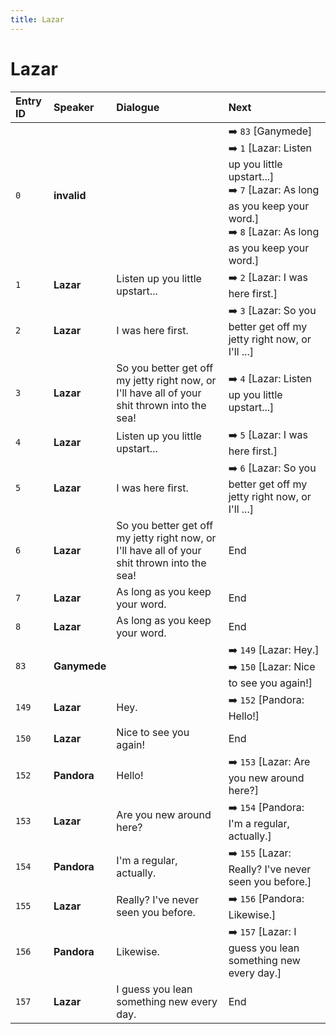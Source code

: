 ```yaml
---
title: Lazar
---
```


# Lazar


| Entry ID | Speaker | Dialogue | Next |
| :------- | :------ | :------- | :------------ |
| `0` | **invalid** |  | ➡️ `83` \[Ganymede\]<br>➡️ `1` \[Lazar: Listen up you little upstart\.\.\.\]<br>➡️ `7` \[Lazar: As long as you keep your word\.\]<br>➡️ `8` \[Lazar: As long as you keep your word\.\] |
| `1` | **Lazar** | Listen up you little upstart\.\.\. | ➡️ `2` \[Lazar: I was here first\.\] |
| `2` | **Lazar** | I was here first\. | ➡️ `3` \[Lazar: So you better get off my jetty right now, or I'll \.\.\.\] |
| `3` | **Lazar** | So you better get off my jetty right now, or I'll have all of your shit thrown into the sea\! | ➡️ `4` \[Lazar: Listen up you little upstart\.\.\.\] |
| `4` | **Lazar** | Listen up you little upstart\.\.\. | ➡️ `5` \[Lazar: I was here first\.\] |
| `5` | **Lazar** | I was here first\. | ➡️ `6` \[Lazar: So you better get off my jetty right now, or I'll \.\.\.\] |
| `6` | **Lazar** | So you better get off my jetty right now, or I'll have all of your shit thrown into the sea\! | End |
| `7` | **Lazar** | As long as you keep your word\. | End |
| `8` | **Lazar** | As long as you keep your word\. | End |
| `83` | **Ganymede** |  | ➡️ `149` \[Lazar: Hey\.\]<br>➡️ `150` \[Lazar: Nice to see you again\!\] |
| `149` | **Lazar** | Hey\. | ➡️ `152` \[Pandora: Hello\!\] |
| `150` | **Lazar** | Nice to see you again\! | End |
| `152` | **Pandora** | Hello\! | ➡️ `153` \[Lazar: Are you new around here?\] |
| `153` | **Lazar** | Are you new around here? | ➡️ `154` \[Pandora: I'm a regular, actually\.\] |
| `154` | **Pandora** | I'm a regular, actually\. | ➡️ `155` \[Lazar: Really? I've never seen you before\.\] |
| `155` | **Lazar** | Really? I've never seen you before\. | ➡️ `156` \[Pandora: Likewise\.\] |
| `156` | **Pandora** | Likewise\. | ➡️ `157` \[Lazar: I guess you lean something new every day\.\] |
| `157` | **Lazar** | I guess you lean something new every day\. | End |
